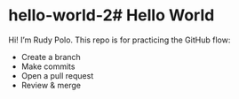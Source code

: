 # hello-world-2# Hello World

Hi! I’m Rudy Polo. This repo is for practicing the GitHub flow:

- Create a branch
- Make commits
- Open a pull request
- Review & merge
